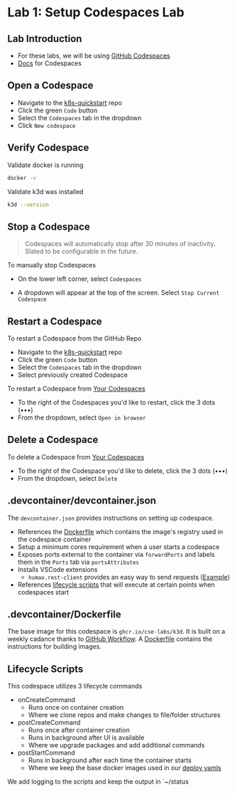# Lab 1: Setup Codespaces Lab

## Lab Introduction

- For these labs, we will be using [GitHub Codespaces](https://github.com/features/codespaces)
- [Docs](https://docs.github.com/en/codespaces) for Codespaces

## Open a Codespace

- Navigate to the [k8s-quickstart](https://github.com/cse-labs/k8s-quickstart) repo
- Click the green `Code` button
- Select the `Codespaces` tab in the dropdown
- Click `New codespace`

## Verify Codespace

Validate docker is running

```bash
docker -v
```

Validate k3d was installed

```bash
k3d --version
```

## Stop a Codespace

> Codespaces will automatically stop after 30 minutes of inactivity. Slated to be configurable in the future.

To manually stop Codespaces

- On the lower left corner, select `Codespaces`

- A dropdown will appear at the top of the screen. Select `Stop Current Codespace`

## Restart a Codespace

To restart a Codespace from the GitHub Repo

- Navigate to the [k8s-quickstart](https://github.com/cse-labs/k8s-quickstart) repo
- Click the green `Code` button
- Select the `Codespaces` tab in the dropdown
- Select previously created Codespace

To restart a Codespace from [Your Codespaces](https://github.com/codespaces)

- To the right of the Codespaces you'd like to restart, click the 3 dots (•••)
- From the dropdown, select `Open in browser`

## Delete a Codespace

To delete a Codespace from [Your Codespaces](https://github.com/codespaces)

- To the right of the Codespace you'd like to delete, click the 3 dots (•••)
- From the dropdown, select `Delete`

## .devcontainer/devcontainer.json

The `devcontainer.json` provides instructions on setting up codespace.

- References the [Dockerfile](#dockerfile) which contains the image's registry used in the codespace container
- Setup a minimum cores requirement when a user starts a codespace
- Exposes ports external to the container via `forwardPorts` and labels them in the `Ports` tab via `portsAttributes`
- Installs VSCode extensions
  - `humao.rest-client` provides an easy way to send requests ([Example](../curl.http))
- References [lifecycle scripts](#lifecycle-scripts) that will execute at certain points when codespaces start

## .devcontainer/Dockerfile

The base image for this codespace is `ghcr.io/cse-labs/k3d`. It is built on a weekly cadance thanks to [GitHub Workflow](https://github.com/cse-labs/codespaces-images/blob/main/.github/workflows/build-images.yaml). A [Dockerfile](https://github.com/cse-labs/codespaces-images/blob/main/Dockerfile) contains the instructions for building images.

## Lifecycle Scripts

This codespace utilizes 3 lifecycle commands

- onCreateCommand
  - Runs once on container creation
  - Where we clone repos and make changes to file/folder structures
- postCreateCommand
  - Runs once after container creation
  - Runs in background after UI is available
  - Where we upgrade packages and add additional commands
- postStartCommand
  - Runs in background after each time the container starts
  - Where we keep the base docker images used in our [deploy yamls](../deploy)

We add logging to the scripts and keep the output in `~/status
